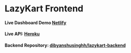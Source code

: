 # LazyKart Frontend

#### Live Dashboard Demo [Netlify](https://lazy-kart.netlify.app)

#### Live API: [Heroku](https://lazy-kart.herokuapp.com/api/v1)

#### Backend Repository: [dibyanshusinghh/lazykart-backend](https://github.com/dibyanshusinghh/lazykart-backend)
